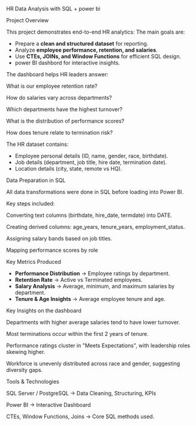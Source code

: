  HR Data Analysis with SQL + power bi

 Project Overview

This project demonstrates end-to-end HR analytics:
The main goals are:

* Prepare a **clean and structured dataset** for reporting.
* Analyze **employee performance, retention, and salaries**.
* Use **CTEs, JOINs, and Window Functions** for efficient SQL design.
* power BI dashbord for interactive insights.
  
The dashboard helps HR leaders answer:

What is our employee retention rate?

How do salaries vary across departments?

Which departments have the highest turnover?

What is the distribution of performance scores?

How does tenure relate to termination risk?


The HR dataset contains:

* Employee personal details (ID, name, gender, race, birthdate).
* Job details (department, job title, hire date, termination date).
* Location details (city, state, remote vs HQ).

Data Preparation in SQL

All data transformations were done in SQL before loading into Power BI.

Key steps included:

Converting text columns (birthdate, hire_date, termdate) into DATE.

Creating derived columns: age_years, tenure_years, employment_status.

Assigning salary bands based on job titles.

Mapping performance scores by role

Key Metrics Produced

* **Performance Distribution** → Employee ratings by department.
* **Retention Rate** → Active vs Terminated employees.
* **Salary Analysis** → Average, minimum, and maximum salaries by department.
* **Tenure & Age Insights** → Average employee tenure and age.


Key Insights on the dashboard

Departments with higher average salaries tend to have lower turnover.

Most terminations occur within the first 2 years of tenure.

Performance ratings cluster in "Meets Expectations", with leadership roles skewing higher.

Workforce is unevenly distributed across race and gender, suggesting diversity gaps.

Tools & Technologies

SQL Server / PostgreSQL → Data Cleaning, Structuring, KPIs

Power BI → Interactive Dashboard

CTEs, Window Functions, Joins → Core SQL methods used.
